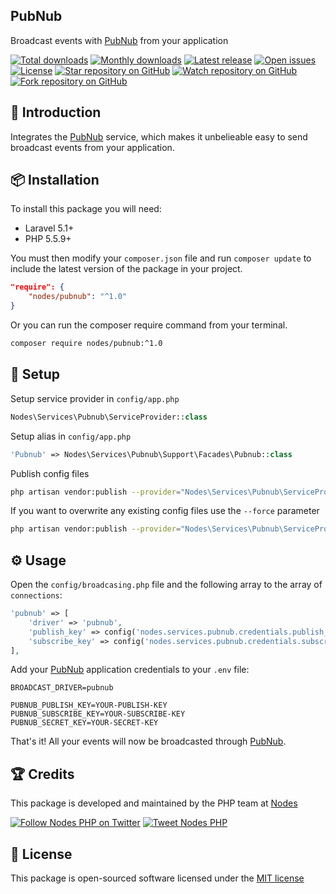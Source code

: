 ## PubNub

Broadcast events with [PubNub](http://pubnub.com) from your application

[![Total downloads](https://img.shields.io/packagist/dt/nodes/pubnub.svg)](https://packagist.org/packages/nodes/pubnub)
[![Monthly downloads](https://img.shields.io/packagist/dm/nodes/pubnub.svg)](https://packagist.org/packages/nodes/pubnub)
[![Latest release](https://img.shields.io/packagist/v/nodes/pubnub.svg)](https://packagist.org/packages/nodes/pubnub)
[![Open issues](https://img.shields.io/github/issues/nodes-php/pubnub.svg)](https://github.com/nodes-php/pubnub/issues)
[![License](https://img.shields.io/packagist/l/nodes/pubnub.svg)](https://packagist.org/packages/nodes/pubnub)
[![Star repository on GitHub](https://img.shields.io/github/stars/nodes-php/pubnub.svg?style=social&label=Star)](https://github.com/nodes-php/pubnub/stargazers)
[![Watch repository on GitHub](https://img.shields.io/github/watchers/nodes-php/pubnub.svg?style=social&label=Watch)](https://github.com/nodes-php/pubnub/watchers)
[![Fork repository on GitHub](https://img.shields.io/github/forks/nodes-php/pubnub.svg?style=social&label=Fork)](https://github.com/nodes-php/pubnub/network)

## 📝 Introduction

Integrates the [PubNub](http://pubnub.com) service, which makes it unbelieable easy to send broadcast events from your application.

## 📦 Installation

To install this package you will need:

* Laravel 5.1+
* PHP 5.5.9+

You must then modify your `composer.json` file and run `composer update` to include the latest version of the package in your project.

```json
"require": {
    "nodes/pubnub": "^1.0"
}
```

Or you can run the composer require command from your terminal.

```bash
composer require nodes/pubnub:^1.0
```

## 🔧 Setup

Setup service provider in `config/app.php`

```php
Nodes\Services\Pubnub\ServiceProvider::class
```

Setup alias in `config/app.php`

```php
'Pubnub' => Nodes\Services\Pubnub\Support\Facades\Pubnub::class
```

Publish config files

```bash
php artisan vendor:publish --provider="Nodes\Services\Pubnub\ServiceProvider"
```

If you want to overwrite any existing config files use the `--force` parameter

```bash
php artisan vendor:publish --provider="Nodes\Services\Pubnub\ServiceProvider" --force
```
## ⚙ Usage

Open the `config/broadcasing.php` file and the following array to the array of `connections`:

```php
'pubnub' => [
    'driver' => 'pubnub',
    'publish_key' => config('nodes.services.pubnub.credentials.publish_key'),
    'subscribe_key' => config('nodes.services.pubnub.credentials.subscribe_key')
],
```

Add your [PubNub](http://pubnub.com) application credentials to your `.env` file:

```
BROADCAST_DRIVER=pubnub

PUBNUB_PUBLISH_KEY=YOUR-PUBLISH-KEY
PUBNUB_SUBSCRIBE_KEY=YOUR-SUBSCRIBE-KEY
PUBNUB_SECRET_KEY=YOUR-SECRET-KEY
```

That's it! All your events will now be broadcasted through [PubNub](http://pubnub.com).

## 🏆 Credits

This package is developed and maintained by the PHP team at [Nodes](http://nodesagency.com)

[![Follow Nodes PHP on Twitter](https://img.shields.io/twitter/follow/nodesphp.svg?style=social)](https://twitter.com/nodesphp) [![Tweet Nodes PHP](https://img.shields.io/twitter/url/http/nodesphp.svg?style=social)](https://twitter.com/nodesphp)

## 📄 License

This package is open-sourced software licensed under the [MIT license](http://opensource.org/licenses/MIT)

